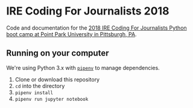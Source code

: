 # IRE Coding For Journalists 2018
Code and documentation for the [2018 IRE Coding For Journalists Python boot camp at Point Park University in Pittsburgh, PA](https://ire.org/events-and-training/event/4020/).

## Running on your computer
We're using Python 3.x with [`pipenv`](https://docs.pipenv.org/) to manage dependencies.

1. Clone or download this repository
2. `cd` into the directory
3. `pipenv install`
4. `pipenv run jupyter notebook`